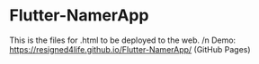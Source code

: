 # Flutter-NamerApp
 
This is the files for .html to be deployed to the web. /n
Demo: https://resigned4life.github.io/Flutter-NamerApp/ (GitHub Pages)
